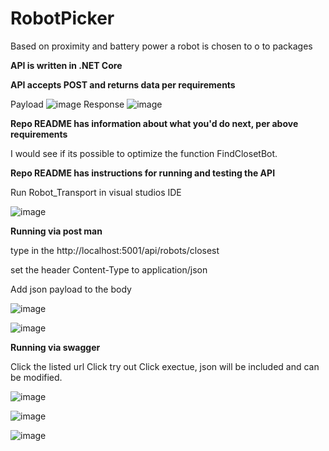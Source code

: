 # RobotPicker
Based on proximity and battery power a robot is chosen to o to packages

**API is written in .NET Core**

**API accepts POST and returns data per requirements**


Payload
![image](https://user-images.githubusercontent.com/22671656/150238521-9475c1f7-5459-420e-83da-ba83bd8983a2.png)
Response
![image](https://user-images.githubusercontent.com/22671656/150238582-649c6f3a-d250-423d-b8f9-b66cf3dadc0e.png)



**Repo README has information about what you'd do next, per above requirements**

I would see if its possible to  optimize the function FindClosetBot.


**Repo README has instructions for running and testing the API**


Run Robot_Transport in visual studios IDE

![image](https://user-images.githubusercontent.com/22671656/150238205-698f9b86-113c-4bca-8b2e-dae35ffcf42d.png)


**Running via post man**

type in the http://localhost:5001/api/robots/closest

set the header Content-Type to application/json

Add json payload to the body

![image](https://user-images.githubusercontent.com/22671656/150238150-f1fd2eea-c692-4802-a62f-cb41494607bc.png)

![image](https://user-images.githubusercontent.com/22671656/150239061-82beb92b-fa51-4569-b466-4df528f0ca29.png)


**Running via swagger**

Click the listed url
Click try out
Click exectue, json will be included and can be modified.

![image](https://user-images.githubusercontent.com/22671656/150238305-d5eb2f43-28a5-43bb-9f0c-28d28d727a94.png)

![image](https://user-images.githubusercontent.com/22671656/150238356-2b8a0500-945a-4d69-9bcc-e6e826bfddc4.png)

![image](https://user-images.githubusercontent.com/22671656/150239015-98c2ba0a-01b3-431b-aca6-c85c0eaf64e9.png)



